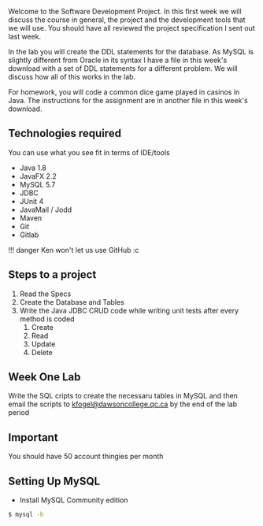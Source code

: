 Welcome to the Software Development Project. In this first week we will discuss the course in general, the project and the development tools that we will use. You should have all reviewed the project specification I sent out last week.

In the lab you will create the DDL statements for the database. As MySQL is slightly different from Oracle in its syntax I have a file in this week's  download with a set of DDL statements for a different problem. We will discuss how all of this works in the lab.

For homework, you will code a common dice game played in casinos in Java. The instructions for the assignment are in another file in this week's download.

## Technologies required
You can use what you see fit in terms of IDE/tools

* Java 1.8
* JavaFX 2.2
* MySQL 5.7
* JDBC
* JUnit 4
* JavaMail / Jodd
* Maven
* Git
* Gitlab    

!!! danger
    Ken won't let us use GitHub :c

## Steps to a project
1. Read the Specs
2. Create the Database and Tables
3. Write the Java JDBC CRUD code while writing unit tests after every method is coded
    1. Create
    2. Read
    3. Update
    4. Delete

## Week One Lab
Write the SQL cripts to create the necessaru tables in MySQL and then email the scripts to kfogel@dawsoncollege.qc.ca by the end of the lab period

## Important
You should have 50 account thingies per month

## Setting Up MySQL
* Install MySQL Community edition

```bash
$ mysql -h
```

